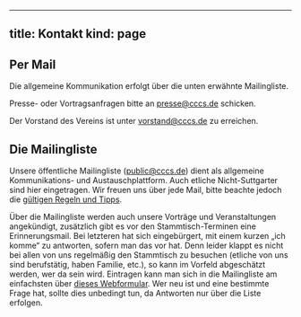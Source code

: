 -----
title: Kontakt
kind: page
-----

## Per Mail

Die allgemeine Kommunikation erfolgt über die unten erwähnte Mailingliste.

Presse- oder Vortragsanfragen bitte an <presse@cccs.de> schicken.

Der Vorstand des Vereins ist unter <vorstand@cccs.de> zu erreichen.

## Die Mailingliste

Unsere öffentliche Mailingliste (<public@cccs.de>) dient als allgemeine Kommunikations- und Austauschplattform. Auch etliche Nicht-Suttgarter sind hier eingetragen. Wir freuen uns über jede Mail, bitte beachte jedoch die [gültigen Regeln und Tipps](/about/mailingliste/).

Über die Mailingliste werden auch unsere Vorträge und Veranstaltungen angekündigt, zusätzlich gibt es vor den Stammtisch-Terminen eine Erinnerungsmail. Bei letzteren hat sich eingebürgert, mit einem kurzen „ich komme“ zu antworten, sofern man das vor hat. Denn leider klappt es nicht bei allen von uns regelmäßig den Stammtisch zu besuchen (etliche von uns sind berufstätig, haben Familie, etc.), so kann im Vorfeld abgeschätzt werden, wer da sein wird.
Eintragen kann man sich in die Mailingliste am einfachsten über [dieses Webformular](https://lists.bawue.de/mailman/listinfo/ixs_public_cccs.de). Wer neu ist und eine bestimmte Frage hat, sollte dies unbedingt tun, da Antworten nur über die Liste erfolgen.

